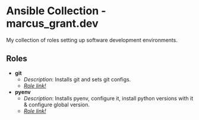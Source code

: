 # Ansible Collection - marcus_grant.dev

My collection of roles setting up software development environments.

## Roles

* **git**
  * *Description*:
    Installs git and sets git configs.
  * [*Role link!*](./roles/pyenv/)
* **pyenv**
  * *Description*:
    Installs pyenv, configure it, install python versions with it
    & configure global version.
  * [*Role link!*](./roles/pyenv/)
